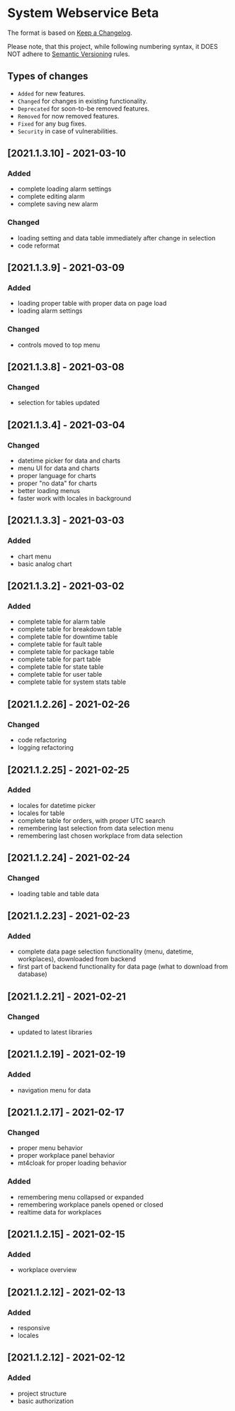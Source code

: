 # System Webservice Beta

The format is based on [Keep a Changelog](http://keepachangelog.com/en/1.0.0/).

Please note, that this project, while following numbering syntax, it DOES NOT adhere
to [Semantic Versioning](http://semver.org/spec/v2.0.0.html) rules.

## Types of changes

* ```Added``` for new features.
* ```Changed``` for changes in existing functionality.
* ```Deprecated``` for soon-to-be removed features.
* ```Removed``` for now removed features.
* ```Fixed``` for any bug fixes.
* ```Security``` in case of vulnerabilities.

## [2021.1.3.10] - 2021-03-10

### Added
- complete loading alarm settings
- complete editing alarm
- complete saving new alarm

### Changed
- loading setting and data table immediately after change in selection
- code reformat

## [2021.1.3.9] - 2021-03-09

### Added
- loading proper table with proper data on page load
- loading alarm settings 

### Changed
- controls moved to top menu 

## [2021.1.3.8] - 2021-03-08

### Changed
- selection for tables updated

## [2021.1.3.4] - 2021-03-04

### Changed
- datetime picker for data and charts
- menu UI for data and charts
- proper language for charts
- proper "no data" for charts
- better loading menus
- faster work with locales in background

## [2021.1.3.3] - 2021-03-03

### Added
- chart menu
- basic analog chart

## [2021.1.3.2] - 2021-03-02

### Added
- complete table for alarm table
- complete table for breakdown table
- complete table for downtime table
- complete table for fault table
- complete table for package table
- complete table for part table
- complete table for state table
- complete table for user table
- complete table for system stats table


## [2021.1.2.26] - 2021-02-26

### Changed
- code refactoring
- logging refactoring

## [2021.1.2.25] - 2021-02-25

### Added
- locales for datetime picker
- locales for table
- complete table for orders, with proper UTC search
- remembering last selection from data selection menu
- remembering last chosen workplace from data selection

## [2021.1.2.24] - 2021-02-24

### Changed
- loading table and table data

## [2021.1.2.23] - 2021-02-23

### Added
- complete data page selection functionality (menu, datetime, workplaces), downloaded from backend
- first part of backend functionality for data page (what to download from database)

## [2021.1.2.21] - 2021-02-21

### Changed
- updated to latest libraries

## [2021.1.2.19] - 2021-02-19

### Added
- navigation menu for data

## [2021.1.2.17] - 2021-02-17

### Changed
- proper menu behavior
- proper workplace panel behavior
- mt4cloak for proper loading behavior

### Added
- remembering menu collapsed or expanded
- remembering workplace panels opened or closed
- realtime data for workplaces


## [2021.1.2.15] - 2021-02-15

### Added
- workplace overview

## [2021.1.2.12] - 2021-02-13

### Added
- responsive
- locales

## [2021.1.2.12] - 2021-02-12

### Added
- project structure
- basic authorization
